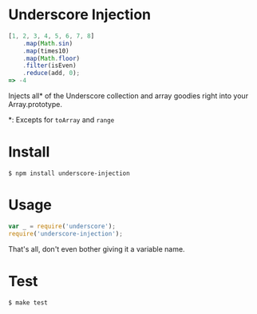# Underscore Injection

``` javascript
[1, 2, 3, 4, 5, 6, 7, 8]
    .map(Math.sin)
    .map(times10)
    .map(Math.floor)
    .filter(isEven)
    .reduce(add, 0);
=> -4
```

Injects all* of the Underscore collection and array goodies right into your Array.prototype.

*: Excepts for `toArray` and `range`

# Install

    $ npm install underscore-injection
    
# Usage

``` javascript
var _ = require('underscore');
require('underscore-injection');
```

That's all, don't even bother giving it a variable name.

# Test

    $ make test
